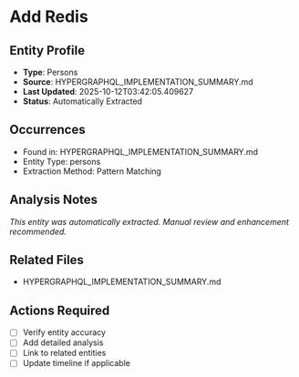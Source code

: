 # Add Redis

## Entity Profile
- **Type**: Persons
- **Source**: HYPERGRAPHQL_IMPLEMENTATION_SUMMARY.md
- **Last Updated**: 2025-10-12T03:42:05.409627
- **Status**: Automatically Extracted

## Occurrences
- Found in: HYPERGRAPHQL_IMPLEMENTATION_SUMMARY.md
- Entity Type: persons
- Extraction Method: Pattern Matching

## Analysis Notes
*This entity was automatically extracted. Manual review and enhancement recommended.*

## Related Files
- HYPERGRAPHQL_IMPLEMENTATION_SUMMARY.md

## Actions Required
- [ ] Verify entity accuracy
- [ ] Add detailed analysis
- [ ] Link to related entities
- [ ] Update timeline if applicable
